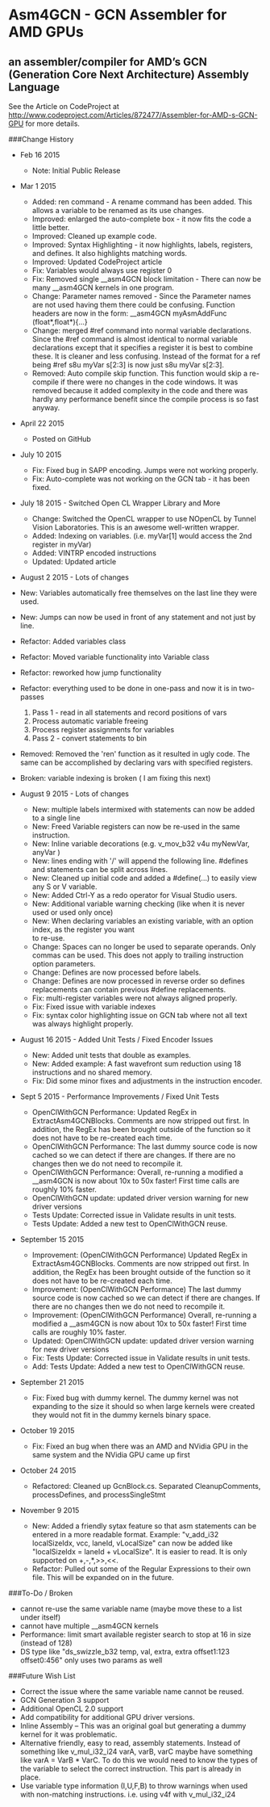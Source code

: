# Asm4GCN - GCN Assembler for AMD GPUs
## an assembler/compiler for AMD’s GCN (Generation Core Next Architecture) Assembly Language

See the Article on CodeProject at http://www.codeproject.com/Articles/872477/Assembler-for-AMD-s-GCN-GPU for more details.

###Change History
- Feb 16 2015
  - Note: Initial Public Release
- Mar 1 2015
  - Added: ren command - A rename command has been added.  This allows a variable to be renamed as its use changes.
  - Improved: enlarged the auto-complete box - it now fits the code a little better.
  - Improved: Cleaned up example code.
  - Improved: Syntax Highlighting - it now highlights, labels, registers, and defines.  It also highlights matching words.
  - Improved: Updated CodeProject article
  - Fix: Variables would always use register 0
  - Fix: Removed single __asm4GCN block limitation - There can now be many __asm4GCN kernels in one program.
  - Change: Parameter names removed - Since the Parameter names are not used having them there could be confusing.  Function headers are now in the form: __asm4GCN myAsmAddFunc (float*,float*){...}
  - Change: merged #ref command into normal variable declarations. Since the #ref command is almost identical to normal variable declarations except that it specifies a register it is best to combine these.  It is cleaner and less confusing. Instead of the format for a ref being #ref s8u myVar s[2:3]  is now just s8u myVar s[2:3].
  - Removed: Auto compile skip function.  This function would skip a re-compile if there were no changes in the code windows. It was removed because it added complexity in the code and there was hardly any performance benefit since the compile process is so fast anyway. 
- April 22 2015
  - Posted on GitHub
- July 10 2015
  - Fix: Fixed bug in SAPP encoding.  Jumps were not working properly.
  - Fix: Auto-complete was not working on the GCN tab - it has been fixed.
- July 18 2015 - Switched Open CL Wrapper Library and More
  - Change: Switched the OpenCL wrapper to use NOpenCL by Tunnel Vision Laboratories. This is an awesome well-written wrapper.
  - Added: Indexing on variables.  (i.e.  myVar[1] would access the 2nd register in myVar)
  - Added: VINTRP encoded instructions
  - Updated: Updated article
 - August 2 2015 - Lots of changes
  - New: Variables automatically free themselves on the last line they were used.
  - New: Jumps can now be used in front of any statement and not just by line.
  - Refactor: Added variables class
  - Refactor: Moved variable functionality into Variable class
  - Refactor: reworked how jump functionality
  - Refactor: everything used to be done in one-pass and now it is in two-passes
     1) Pass 1 - read in all statements and record positions of vars
     2) Process automatic variable freeing
     3) Process register assignments for variables
     4) Pass 2 - convert statements to bin
  - Removed: Removed the 'ren' function as it resulted in ugly code. The same can be accomplished by declaring vars with specified registers.
  - Broken: variable indexing is broken ( I am fixing this next)
- August 9 2015 - Lots of changes
  - New: multiple labels intermixed with statements can now be added to a single line
  - New: Freed Variable registers can now be re-used in the same instruction.
  - New: Inline variable decorations (e.g. v_mov_b32 v4u myNewVar, anyVar )
  - New: lines ending with '/' will append the following line. #defines and statements can be split across lines.
  - New: Cleaned up initial code and added a #define(...) to easily view any S or V variable.
  - New: Added Ctrl-Y as a redo operator for Visual Studio users.
  - New: Additional variable warning checking (like when it is never used or used only once)
  - New: When declaring variables an existing variable, with an option index, as the register you want \
to re-use.
  - Change: Spaces can no longer be used to separate operands. Only commas can be used. This does not apply to trailing instruction option parameters.
  - Change: Defines are now processed before labels.
  - Change: Defines are now processed in reverse order so defines replacements can contain previous #define replacements. 
  - Fix: multi-register variables were not always aligned properly.
  - Fix: Fixed issue with variable indexes 
  - Fix: syntax color highlighting issue on GCN tab where not all text was always highlight properly.
- August 16 2015 - Added Unit Tests / Fixed Encoder Issues
  - New: Added unit tests that double as examples.
  - New: Added example: A fast wavefront sum reduction using 18 instructions and no shared memory.
  - Fix: Did some minor fixes and adjustments in the instruction encoder.
- Sept 5 2015 - Performance Improvements / Fixed Unit Tests
  - OpenClWithGCN Performance: Updated RegEx in ExtractAsm4GCNBlocks. Comments are now stripped out first. In addition, the RegEx has been brought outside of the function so it does not have to be re-created each time.
  - OpenClWithGCN Performance: The last dummy source code is now cached so we can detect if there are changes. If there are no changes then we do not need to recompile it.
  - OpenClWithGCN Performance: Overall, re-running a modified a __asm4GCN is now about 10x to 50x faster! First time calls are roughly 10% faster. 
  - OpenClWithGCN update: updated driver version warning for new driver versions
  - Tests Update: Corrected issue in Validate results in unit tests.
  - Tests Update: Added a new test to OpenClWithGCN reuse.

- September 15 2015
  - Improvement: (OpenClWithGCN Performance) Updated RegEx in ExtractAsm4GCNBlocks. Comments are now stripped out first. In addition, the RegEx has been brought outside of the function so it does not have to be re-created each time.
  - Improvement: (OpenClWithGCN Performance) The last dummy source code is now cached so we can detect if there are changes. If there are no changes then we do not need to recompile it.
  - Improvement: (OpenClWithGCN Performance) Overall, re-running a modified a __asm4GCN is now about 10x to 50x faster! First time calls are roughly 10% faster.
  - Updated: OpenClWithGCN update: updated driver version warning for new driver versions
  - Fix: Tests Update: Corrected issue in Validate results in unit tests.
  - Add: Tests Update: Added a new test to OpenClWithGCN reuse.

- September 21 2015  
  - Fix: Fixed bug with dummy kernel. The dummy kernel was not expanding to the size it should so when large kernels were created they would not fit in the dummy kernels binary space.

- October 19 2015  
  - Fix: Fixed an bug when there was an AMD and NVidia GPU in the same system and the NVidia GPU came up first

- October 24 2015  
  - Refactored: Cleaned up GcnBlock.cs. Separated CleanupComments, processDefines, and processSingleStmt

- November 9 2015
  - New: Added a friendly sytax feature so that asm statements can be entered in a more readable format.  Example: "v_add_i32 localSizeIdx, vcc, laneId, vLocalSize" can now be added like "localSizeIdx = laneId + vLocalSize". It is easier to read. It is only supported on +,-,*,>>,<<.
  - Refactor: Pulled out some of the Regular Expressions to their own file. This will be expanded on in the future.

###To-Do / Broken
- cannot re-use the same variable name (maybe move these to a list under itself)
- cannot have multiple __asm4GCN kernels
- Performance: limit smart available register search to stop at 16 in size (instead of 128)
- DS type like "ds_swizzle_b32 temp, val, extra, extra offset1:123 offset0:456" only uses two params as well

###Future Wish List
- Correct the issue where the same variable name cannot be reused.
- GCN Generation 3 support
- Additional OpenCL 2.0 support
- Add compatibility for additional GPU driver versions.
- Inline Assembly – This was an original goal but generating a dummy kernel for it was problematic.
- Alternative friendly, easy to read, assembly statements. Instead of something like v_mul_i32_i24 varA, varB, varC maybe have something like varA = VarB * VarC. To do this we would need to know the types of the variable to select the correct instruction. This part is already in place.
- Use variable type information (I,U,F,B) to throw warnings when used with non-matching instructions. i.e. using v4f with v_mul_i32_i24

